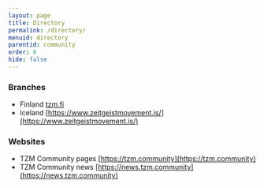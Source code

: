 ```yaml
---
layout: page
title: Directory
permalink: /directory/
menuid: directory
parentid: community
order: 6
hide: false
---
```


### Branches

- Finland [tzm.fi](tzm.fi)
- Iceland [https://www.zeitgeistmovement.is/](https://www.zeitgeistmovement.is/)

### Websites

- TZM Community pages [https://tzm.community](https://tzm.community)
- TZM Community news [https://news.tzm.community](https://news.tzm.community)

